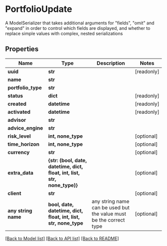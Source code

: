 # PortfolioUpdate

A ModelSerializer that takes additional arguments for \"fields\", \"omit\" and \"expand\" in order to control which fields are displayed, and whether to replace simple values with complex, nested serializations

## Properties
Name | Type | Description | Notes
------------ | ------------- | ------------- | -------------
**uuid** | **str** |  | [readonly] 
**name** | **str** |  | 
**portfolio_type** | **str** |  | 
**status** | **dict** |  | [readonly] 
**created** | **datetime** |  | [readonly] 
**activated** | **datetime** |  | [readonly] 
**advisor** | **str** |  | 
**advice_engine** | **str** |  | 
**risk_level** | **int, none_type** |  | [optional] 
**time_horizon** | **int, none_type** |  | [optional] 
**currency** | **str** |  | [optional] 
**extra_data** | **{str: (bool, date, datetime, dict, float, int, list, str, none_type)}** |  | [optional] 
**client** | **str** |  | [optional] 
**any string name** | **bool, date, datetime, dict, float, int, list, str, none_type** | any string name can be used but the value must be the correct type | [optional]

[[Back to Model list]](../README.md#documentation-for-models) [[Back to API list]](../README.md#documentation-for-api-endpoints) [[Back to README]](../README.md)


